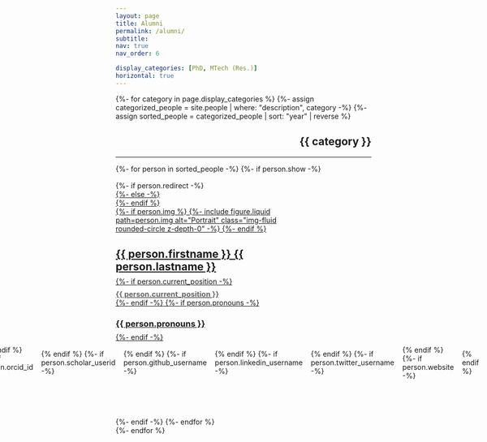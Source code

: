```yaml
---
layout: page
title: Alumni
permalink: /alumni/
subtitle:
nav: true
nav_order: 6

display_categories: [PhD, MTech (Res.)]
horizontal: true
---
```


<style>
.people .grid {
  display: flex;
  flex-wrap: wrap;
  justify-content: flex-start;
  align-items: stretch;
  gap: 1rem;
}

.people .grid-item {
  display: flex;
  flex-direction: column;
  align-items: stretch;
  flex: 1 1 300px; /* Allow items to grow/shrink with minimum width */
  max-width: 350px; /* Prevent items from becoming too wide */
  height: 450px;
}

.people .card {
  height: 100%;
  display: flex;
  flex-direction: column;
  justify-content: space-between;
}

.people .card-body {
  flex-grow: 1;
  display: flex;
  flex-direction: column;
  justify-content: center;
  align-items: center;
  text-align: center;
  padding: 1rem;
}

.people .card-title {
  margin-bottom: 0.5rem;
}

.people .card-icons {
  display: flex;
  justify-content: center;
  align-items: center;
  gap: 0.5rem;
  margin: 0.5rem 0;
}

.people .card-text {
  margin-top: 0.5rem;
  margin-bottom: 0;
}
</style>

<!-- <hr style="border-top: 1px solid #bbb;"> -->

<!-- pages/people.md -->
<div class="people">
  <!-- Display categorized people except Alumni -->
  {%- for category in page.display_categories %}
      <!-- <h2 class="category">{{ category }}</h2> -->
      {%- assign categorized_people = site.people | where: "description", category -%}
      {%- assign sorted_people = categorized_people | sort: "year" | reverse %}
      <h2 style="text-align: right;">{{ category }}</h2>    <hr>
      <div class="grid">
        {%- for person in sorted_people -%}
          {%- if person.show -%}
            <!-- Custom alumni display with current_position -->
            <div class="grid-item">
              {%- if person.redirect -%}
                <a href="{{ person.redirect }}">
              {%- else -%}
                <a href="{{ person.url | relative_url }}">
              {%- endif %}
                <div class="card hoverable">
                  {%- if person.img %}
                    {%- include figure.liquid
                      path=person.img
                      alt="Portrait"
                      class="img-fluid rounded-circle z-depth-0"
                    -%}
                  {%- endif %}
                  <h2 class="card-title text-capitalize">
                    {{ person.firstname }} {{ person.lastname }}
                  </h2>
                  {%- if person.current_position -%}
                    <h3 class="card-text mt-1 mb-2" style="font-size: 0.9rem; color: #666;">
                      {{ person.current_position }}
                    </h3>
                  {%- endif -%}
                  {%- if person.pronouns -%}
                    <h3 class="card-title card-pronouns mb-2">
                      {{ person.pronouns }}
                    </h3>
                  {%- endif -%}
                  <div class="card-icons">
                    {%- if person.email -%}
                      <a href="mailto:{{ person.email | encode_email }}" title="e-mail">
                        <i class="icon mr-1 p-0 fas fa-envelope"></i>
                      </a>
                    {% endif %}
                    {%- if person.orcid_id -%}
                      <a href="https://orcid.org/{{ person.orcid_id }}" title="ORCID">
                        <i class="icon mr-1 p-0 ai ai-orcid"></i>
                      </a>
                    {% endif %}
                    {%- if person.scholar_userid -%}
                      <a href="https://scholar.google.com/citations?user={{ person.scholar_userid }}" title="Google Scholar">
                        <i class="icon mr-1 p-0 ai ai-google-scholar"></i>
                      </a>
                    {% endif %}
                    {%- if person.github_username -%}
                      <a href="https://github.com/{{ person.github_username }}" title="GitHub">
                        <i class="icon mr-1 p-0 fab fa-github"></i>
                      </a>
                    {% endif %}
                    {%- if person.linkedin_username -%}
                      <a href="https://www.linkedin.com/in/{{ person.linkedin_username }}" title="LinkedIn">
                        <i class="icon mr-1 p-0 fab fa-linkedin"></i>
                      </a>
                    {% endif %}
                    {%- if person.twitter_username -%}
                      <a href="https://twitter.com/{{ person.twitter_username }}" title="Twitter">
                        <i class="icon mr-1 p-0 fab fa-twitter"></i>
                      </a>
                    {% endif %}
                    {%- if person.website -%}
                      <a href="{{ person.website }}" title="Website">
                        <i class="icon mr-1 p-0 fas fa-globe"></i>
                      </a>
                    {% endif %}
                  </div>
                  <div class="card-body">
                    <!-- <h3 class="card-text mt-1">{{ person.description }}</h3> -->
                  </div>
                </div>
              </a>
            </div>
          {%- endif -%}
        {%- endfor %}
      </div>
  {%- endfor %}
</div>
